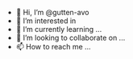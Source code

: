 - 👋 Hi, I’m @gutten-avo
- 👀 I’m interested in 
- 🌱 I’m currently learning ...
- 💞️ I’m looking to collaborate on ...
- 📫 How to reach me ...

<!---
gutten-avo/gutten-avo is a ✨ special ✨ repository because its `README.md` (this file) appears on your GitHub profile.
You can click the Preview link to take a look at your changes.
--->
